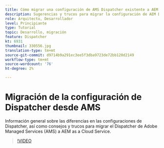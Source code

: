 ```yaml
---
title: Cómo migrar una configuración de AMS Dispatcher existente a AEM as a Cloud Service
description: Sugerencias y trucos para migrar la configuración de AEM Dispatcher de Adobe Managed Services (AMS) a AEM as a Cloud Service.
role: Arquitecto, Desarrollador
level: Principiante
type: Tutorial
topic: Desarrollo, migración
feature: Dispatcher
kt: 6931
thumbnail: 330556.jpg
translation-type: tm+mt
source-git-commit: d9714b9a291ec3ee5f3dba9723de72bb120d2149
workflow-type: tm+mt
source-wordcount: '76'
ht-degree: 2%

---
```



# Migración de la configuración de Dispatcher desde AMS

Información general sobre las diferencias en las configuraciones de Dispatcher, así como consejos y trucos para migrar el Dispatcher de Adobe Managed Services (AMS) a AEM as a Cloud Service.

>[!VIDEO](https://video.tv.adobe.com/v/330556/?quality=12&learn=on)